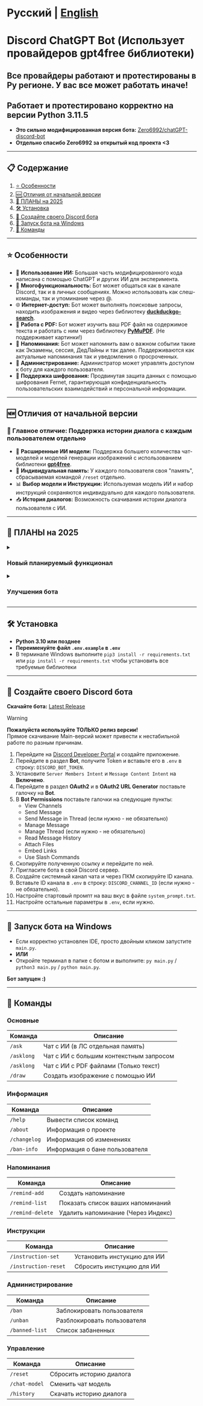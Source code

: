 # Русский | [English](README_EN.md)

# Discord ChatGPT Bot (Использует провайдеров gpt4free библиотеки)

## Все провайдеры работают и протестированы в Ру регионе. У вас все может работать иначе!
## Работает и протестировано корректно на версии Python 3.11.5

* **Это сильно модифицированная версия бота:** [Zero6992/chatGPT-discord-bot](https://github.com/Zero6992/chatGPT-discord-bot)
* **Отдельно спасибо Zero6992 за открытый код проекта <3**

---

## 📋 Содержание

1. [⭐️ Особенности](#%EF%B8%8F-особенности)
2. [🆕 Отличия от начальной версии](#-отличия-от-начальной-версии)
4. [🚧 ПЛАНЫ на 2025](#-планы-на-2025)
5. [🛠️ Установка](#%EF%B8%8F-установка)
6. [🔨 Создайте своего Discord бота](#-создайте-своего-discord-бота)
7. [🚀 Запуск бота на Windows](#-запуск-бота-на-windows)
8. [📝 Команды](#-команды)

---

## ⭐️ Особенности

* 🧠 **Использование ИИ:** Большая часть модифицированного кода написана с помощью ChatGPT и других ИИ для эксперимента.
* 💬 **Многофункциональность:** Бот может общаться как в канале Discord, так и в личных сообщениях. Можно использовать как слеш-команды, так и упоминание через @.
* 🌐 **Интернет-доступ:** Бот может выполнять поисковые запросы, находить изображения и видео через библиотеку **[duckduckgo-search](https://github.com/deedy5/duckduckgo_search)**.
* 📝 **Работа с PDF:** Бот может изучить ваш PDF файл на содержимое текста и работать с ним через библиотеку **[PyMuPDF](https://github.com/pymupdf/PyMuPDF)**. (Не поддерживает картинки!)
* 🔔 **Напоминания:** Бот может напомнить вам о важном событии такие как Экзамены, сессия, ДедЛайны и так далее. Поддерживаются как актуальные напоминания так и уведомления о просроченных.
* 🔨 **Администрирование:** Администратор может управлять доступом к боту для каждого пользователя.
* 🔑 **Поддержка шифрования:** Продвинутая защита данных с помощью шифрования Fernet, гарантирующая конфиденциальность пользовательских взаимодействий и персональной информации.

---

## 🆕 Отличия от начальной версии

### 🔹 Главное отличие: Поддержка истории диалога с каждым пользователем отдельно

* 🧠 **Расширенные ИИ модели:** Поддержка большего количества чат-моделей и моделей генерации изображений с использованием библиотеки **[gpt4free](https://github.com/xtekky/gpt4free)**.
* 💾 **Индивидуальная память:** У каждого пользователя своя "память", сбрасываемая командой `/reset` отдельно.
* 📊 **Выбор модели и Инструкции:** Используемая модель ИИ и набор инструкций сохраняются индивидуально для каждого пользователя.
* 📥 **История диалогов:** Возможность скачивания истории диалога пользователя с ИИ.

---

## 🚧 ПЛАНЫ на 2025

<details>
   <summary>
   
   ### Новый планируемый функционал

   </summary>
   
- **Поддержка потоковых сообщений**: Реализовать функцию потоковых сообщений в Discord через функцию редактирования, при этом правильно разделять на части для чанков.
	> - Например добавить `/settings`, чтобы пользователи могли настраивать свои параметры.
	> - Установить минимальную задержку в 1 секунду между сообщениями, чтобы предотвратить спам и потенциальные проблемы.
- **Интеграция моделей зрения**: Внедрить поддержку моделей зрения для улучшения функциональности.
- **Поддержка агентов**: Добавить возможности для агентов, аналогичных агентам Blackbox.
- **Локализация**: Локализовать весь код для улучшения доступности для пользователей из разных регионов.
- **Интеграция Google Search**: Добавить поиск по интернету через Google для улучшенного поиска информации.
- **Интеграция WolframAlpha**: Добавить WolframAlpha для предоставления вычислительных знаний.
- **Интеграция DeepL**: Добавить DeepL для расширенных возможностей перевода.
- **Discord UI**: Улучшить визуальную составляющую бота с помощью UI. Например: Ember-сообщения и/или интерактивные кнопки (например, "Сгенерировать заново").
- **Интеграция базы данных**: Использовать MySQL/NoSQL или другую базу данных для хранения сообщений пользователей в зависимости от настроек конфигурации по мимо текущего json.
- **Постоянная память**: Реализовать постоянную память для каждого пользователя для сохранения пользовательских инструкций и предпочтений.
- **Новое новое новое, ищем новое**: Изучить возможность интеграции дополнительных услуг и продуктов для расширения функциональности.
  
</details>

<details>
   <summary>
   
   ### Улучшения бота

   </summary>
   	
- **Оптимизация потоковых сообщений**: Дальнейшая оптимизация функции `utils/message_split` для улучшения производительности после добавления потоковых сообщениях.
- **Улучшенный веб-поиск**: Улучшить возможности веб-поиска для изображений и видео. Преобразовать сообщения пользователей для повышения точности поиска и реализовать определение языка для оптимальных результатов.
		
    > **Пример запроса пользователя**: "Я хочу научиться основам C++" (с request_type = videos)
	> 	
    > - **Текущая реализация**:
	> 		- Отправляет видео с YouTube с текстом: "Я хочу научиться основам C++"
	> 		- Предоставляет неправильные ссылки.
	> 	
    > - **Желаемая реализация**:
	> 		- Преобразовать сообщение пользователя для точного поиска.
	> 		- Отправить видео с YouTube после преобразования: "C++ для начинающих" (или "Основы C++").
	> 		- Предоставить пользователю правильные ссылки.

- **Оптимизация кода**: Переделать структуру и оптимизировать код для повышения производительности и удобства дальнейшего улучшения.
- **Усиление безопасности и стабильности**: Укрепить меры безопасности всех параметров, а так же данных пользователей и улучшить общую стабильность.
- **Улучшение README**: Повысить ясность и полноту документации README.
- **Документация для кода**: Добавить подробную документацию для всех компонентов кода, чтобы каждый мог понять что и как.
- **Улучшение логирования**: Улучшить логирование для лучшего отслеживания проблем и отладки этих проблем.

</details>

---

## 🛠️ Установка

* **Python 3.10 или позднее**
* **Переименуйте файл `.env.example` в `.env`**
* В терминале Windows выполните `pip3 install -r requirements.txt` или `pip install -r requirements.txt` чтобы установить все требуемые библиотеки

---

## 🔨 Создайте своего Discord бота

**Скачайте бота:** [Latest Release](https://github.com/TheFirstNoob/Discord-ChatGPT/releases)  
> [!WARNING]
> **Пожалуйста используйте ТОЛЬКО релиз версии!**  
> Прямое скачивание Main-версий может привести к нестабильной работе по разным причинам.  

1. Перейдите на [Discord Developer Portal](https://discord.com/developers/applications) и создайте приложение.
2. Перейдите в раздел **Bot**, получите Token и вставьте его в `.env` в строку: `DISCORD_BOT_TOKEN`.
3. Установите `Server Members Intent` и `Message Content Intent` на **Включено**.
4. Перейдите в раздел **OAuth2** и в **OAuth2 URL Generator** поставьте галочку на **Bot**.
5. В **Bot Permissions** поставьте галочки на следующие пункты:
   - View Channels
   - Send Message
   - Send Message in Thread (если нужно - не обязательно)
   - Manage Message
   - Manage Thread (если нужно - не обязательно)
   - Read Message History
   - Attach Files
   - Embed Links
   - Use Slash Commands
6. Скопируйте полученную ссылку и перейдите по ней.
7. Пригласите бота в свой Discord сервер.
8. Создайте системный канал чата и через ПКМ скопируйте ID канала.
9. Вставьте ID канала в `.env` в строку: `DISCORD_CHANNEL_ID` (если нужно - не обязательно).
10. Настройте стартовый промпт на ваш вкус в файле `system_prompt.txt`.
11. Настройте остальные параметры в `.env`, если нужно.

---

## 🚀 Запуск бота на Windows

* Если корректно установлен IDE, просто двойным кликом запустите `main.py`.
* **ИЛИ**
* Откройте терминал в папке с ботом и выполните: `py main.py` / `python3 main.py` / `python main.py`.

**Бот запущен :)**

---

## 📝 Команды

### Основные
| Команда           | Описание                                  |
|-------------------|-------------------------------------------|
| `/ask`            | Чат с ИИ (в ЛС отдельная память)			|
| `/asklong`        | Чат с ИИ с большим контекстным запросом   |
| `/asklong`        | Чат с ИИ с PDF файлами (Только текст)     |
| `/draw`           | Создать изображение с помощью ИИ          |

### Информация
| Команда        | Описание                                 |
|----------------|------------------------------------------|
| `/help`        | Вывести список команд                    |
| `/about`       | Информация о проекте                     |
| `/changelog`   | Информация об изменениях                 |
| `/ban-info`    | Информация о бане пользователя  			|

### Напоминания
| Команда           | Описание                            |
|-------------------|-------------------------------------|
| `/remind-add`     | Создать напоминание                 |
| `/remind-list`    | Показать список ваших напоминаний   |
| `/remind-delete`  | Удалить напоминание (Через Индекс)  |

### Инструкции
| Команда               | Описание                    |
|-----------------------|-----------------------------|
| `/instruction-set`    | Установить инстукцию для ИИ |
| `/instruction-reset ` | Сбросить инстукцию для ИИ   |

### Администрирование
| Команда         | Описание                    |
|-----------------|-----------------------------|
| `/ban`     	  | Заблокировать пользователя  |
| `/unban`    	  | Разблокировать пользователя |
| `/banned-list ` | Список забаненных  			|

### Управление
| Команда        			| Описание                      |
|---------------------------|-------------------------------|
| `/reset`       			| Сбросить историю диалога      |
| `/chat-model` 			| Сменить чат модель            |
| `/history`     			| Скачать историю диалога       |
